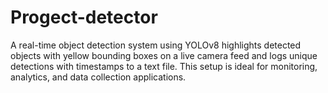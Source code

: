 # Progect-detector
A real-time object detection system using YOLOv8 highlights detected objects with yellow bounding boxes on a live camera feed and logs unique detections with timestamps to a text file. This setup is ideal for monitoring, analytics, and data collection applications.
